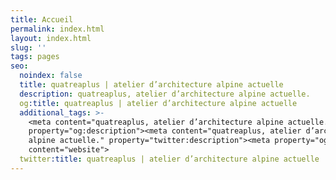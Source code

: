 ```yaml
---
title: Accueil
permalink: index.html
layout: index.html
slug: ''
tags: pages
seo:
  noindex: false
  title: quatreaplus | atelier d’architecture alpine actuelle
  description: quatreaplus, atelier d’architecture alpine actuelle.
  og:title: quatreaplus | atelier d’architecture alpine actuelle
  additional_tags: >-
    <meta content="quatreaplus, atelier d’architecture alpine actuelle."
    property="og:description"><meta content="quatreaplus, atelier d’architecture
    alpine actuelle." property="twitter:description"><meta property="og:type"
    content="website">
  twitter:title: quatreaplus | atelier d’architecture alpine actuelle
---
```



